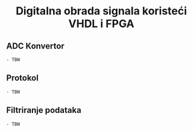 # <p align="center"> Digitalna obrada signala koristeći VHDL i FPGA </p> #
    
## ADC Konvertor
    - TBW
## Protokol 
    - TBW
## Filtriranje podataka
    - TBW

